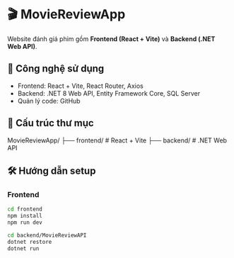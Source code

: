 # 🎬 MovieReviewApp

Website đánh giá phim gồm **Frontend (React + Vite)** và **Backend (.NET Web API)**.

## 🚀 Công nghệ sử dụng
- Frontend: React + Vite, React Router, Axios
- Backend: .NET 8 Web API, Entity Framework Core, SQL Server
- Quản lý code: GitHub

## 📂 Cấu trúc thư mục
MovieReviewApp/
├── frontend/ # React + Vite
├── backend/ # .NET Web API


## 🛠 Hướng dẫn setup

### Frontend
```bash
cd frontend
npm install
npm run dev

cd backend/MovieReviewAPI
dotnet restore
dotnet run
